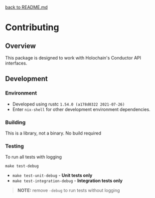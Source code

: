 [back to README.md](README.md)

# Contributing

## Overview
This package is designed to work with Holochain's Conductor API interfaces.


## Development

### Environment

- Developed using rustc `1.54.0 (a178d0322 2021-07-26)`
- Enter `nix-shell` for other development environment dependencies.

### Building
This is a library, not a binary.  No build required


### Testing

To run all tests with logging
```
make test-debug
```

- `make test-unit-debug` - **Unit tests only**
- `make test-integration-debug` - **Integration tests only**

> **NOTE:** remove `-debug` to run tests without logging
